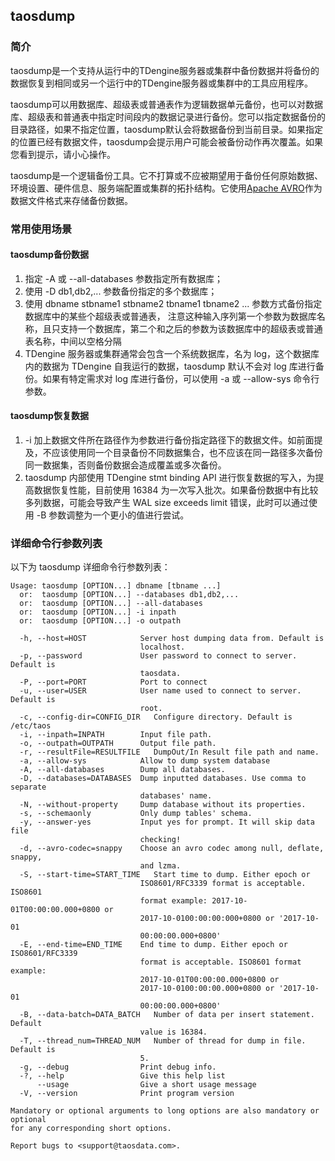 ## taosdump

### 简介

taosdump是一个支持从运行中的TDengine服务器或集群中备份数据并将备份的数据恢复到相同或另一个运行中的TDengine服务器或集群中的工具应用程序。

taosdump可以用数据库、超级表或普通表作为逻辑数据单元备份，也可以对数据库、超级表和普通表中指定时间段内的数据记录进行备份。您可以指定数据备份的目录路径，如果不指定位置，taosdump默认会将数据备份到当前目录。如果指定的位置已经有数据文件，taosdump会提示用户可能会被备份动作再次覆盖。如果您看到提示，请小心操作。

taosdump是一个逻辑备份工具。它不打算或不应被期望用于备份任何原始数据、环境设置、硬件信息、服务端配置或集群的拓扑结构。它使用[Apache AVRO](https://avro.apache.org/)作为数据文件格式来存储备份数据。


### 常用使用场景

#### taosdump备份数据

1. 指定 -A 或 --all-databases 参数指定所有数据库；
2. 使用 -D db1,db2,... 参数备份指定的多个数据库；
3. 使用 dbname stbname1 stbname2 tbname1 tbname2 ... 参数方式备份指定数据库中的某些个超级表或普通表，
   注意这种输入序列第一个参数为数据库名称，且只支持一个数据库，第二个和之后的参数为该数据库中的超级表或普通表名称，中间以空格分隔
4. TDengine 服务器或集群通常会包含一个系统数据库，名为 log，这个数据库内的数据为 TDengine 自我运行的数据，taosdump 默认不会对 log 库进行备份。如果有特定需求对 log 库进行备份，可以使用 -a 或 --allow-sys 命令行参数。


#### taosdump恢复数据

1. -i 加上数据文件所在路径作为参数进行备份指定路径下的数据文件。如前面提及，不应该使用同一个目录备份不同数据集合，也不应该在同一路径多次备份同一数据集，否则备份数据会造成覆盖或多次备份。
2. taosdump 内部使用 TDengine stmt binding API 进行恢复数据的写入，为提高数据恢复性能，目前使用 16384 为一次写入批次。如果备份数据中有比较多列数据，可能会导致产生 WAL size exceeds limit 错误，此时可以通过使用 -B 参数调整为一个更小的值进行尝试。

### 详细命令行参数列表

以下为 taosdump 详细命令行参数列表：
```
Usage: taosdump [OPTION...] dbname [tbname ...]
  or:  taosdump [OPTION...] --databases db1,db2,...
  or:  taosdump [OPTION...] --all-databases
  or:  taosdump [OPTION...] -i inpath
  or:  taosdump [OPTION...] -o outpath

  -h, --host=HOST            Server host dumping data from. Default is
                             localhost.
  -p, --password             User password to connect to server. Default is
                             taosdata.
  -P, --port=PORT            Port to connect
  -u, --user=USER            User name used to connect to server. Default is
                             root.
  -c, --config-dir=CONFIG_DIR   Configure directory. Default is /etc/taos
  -i, --inpath=INPATH        Input file path.
  -o, --outpath=OUTPATH      Output file path.
  -r, --resultFile=RESULTFILE   DumpOut/In Result file path and name.
  -a, --allow-sys            Allow to dump system database
  -A, --all-databases        Dump all databases.
  -D, --databases=DATABASES  Dump inputted databases. Use comma to separate
                             databases' name.
  -N, --without-property     Dump database without its properties.
  -s, --schemaonly           Only dump tables' schema.
  -y, --answer-yes           Input yes for prompt. It will skip data file
                             checking!
  -d, --avro-codec=snappy    Choose an avro codec among null, deflate, snappy,
                             and lzma.
  -S, --start-time=START_TIME   Start time to dump. Either epoch or
                             ISO8601/RFC3339 format is acceptable. ISO8601
                             format example: 2017-10-01T00:00:00.000+0800 or
                             2017-10-0100:00:00:000+0800 or '2017-10-01
                             00:00:00.000+0800'
  -E, --end-time=END_TIME    End time to dump. Either epoch or ISO8601/RFC3339
                             format is acceptable. ISO8601 format example:
                             2017-10-01T00:00:00.000+0800 or
                             2017-10-0100:00:00.000+0800 or '2017-10-01
                             00:00:00.000+0800'
  -B, --data-batch=DATA_BATCH   Number of data per insert statement. Default
                             value is 16384.
  -T, --thread_num=THREAD_NUM   Number of thread for dump in file. Default is
                             5.
  -g, --debug                Print debug info.
  -?, --help                 Give this help list
      --usage                Give a short usage message
  -V, --version              Print program version

Mandatory or optional arguments to long options are also mandatory or optional
for any corresponding short options.

Report bugs to <support@taosdata.com>.
```
